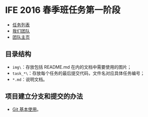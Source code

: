 # IFE 2016 春季班任务第一阶段
- [任务列表](http://ife.baidu.com/task/all)
- [我们团队](ife.baidu.com/group/profile?groupId=2856)
- [团队主页](http://mzhnq.github.io)

## 目录结构
- `img\`：存放包括 README.md 在内的文档中需要使用的图片；
- `task_*\`：存放每个任务的最后提交代码，文件名对应具体任务编号；
- `*.md`：说明文档。

## 项目建立分支和提交的办法
- [Git 基本使用](./Git基本使用.md)。